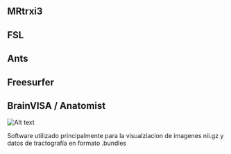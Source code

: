 ## MRtrxi3 


## FSL

## Ants

## Freesurfer


## BrainVISA / Anatomist

![Alt text](https://brainvisa.info/web/_static/images/control_window0.png)

Software utilizado principalmente para la visualziacion de imagenes nii.gz y datos de tractografía en formato .bundles


